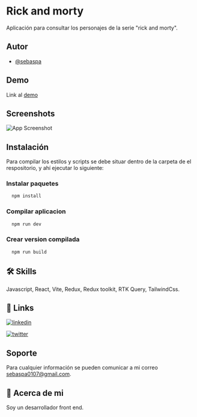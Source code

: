 
# Rick and morty

Aplicación para consultar los personajes de la serie "rick and morty".


## Autor

- [@sebaspa](https://github.com/sebaspa)


## Demo

Link al [demo](https://sebaspa-rick-morty.surge.sh/)


## Screenshots

![App Screenshot](https://i.ibb.co/YbbyTsg/rick-morty-app.png)


## Instalación

Para compilar los estilos y scripts se debe situar dentro de la carpeta de el respositorio, y ahí ejecutar lo siguiente:

### Instalar paquetes
```bash
  npm install
```
### Compilar aplicacion
```bash
  npm run dev
```
### Crear version compilada
```bash
  npm run build
```
    
## 🛠 Skills
Javascript, React, Vite, Redux, Redux toolkit, RTK Query, TailwindCss.


## 🔗 Links
[![linkedin](https://img.shields.io/badge/linkedin-0A66C2?style=for-the-badge&logo=linkedin&logoColor=white)](https://www.linkedin.com/in/sebaspa/)

[![twitter](https://img.shields.io/badge/twitter-1DA1F2?style=for-the-badge&logo=twitter&logoColor=white)](https://twitter.com/sebaspastudio)


## Soporte

Para cualquier información se pueden comunicar a mi correo sebaspa0107@gmail.com.


## 🚀 Acerca de mi
Soy un desarrollador front end.

